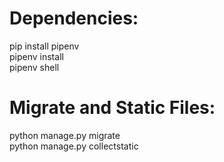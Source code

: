 <h1>Dependencies:</h1>

pip install pipenv<br>
pipenv install<br>
pipenv shell<br>

<h1>Migrate and Static Files:</h1>

python manage.py migrate<br>
python manage.py collectstatic<br>
